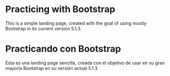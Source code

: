 # Practicing with Bootstrap

This is a simple landing page, created with the goal of
using mostly Bootstrap in its current version 5.1.3.

# Practicando con Bootstrap
Esta es una landing page sencilla, creada con el objetivo de 
usar en su gran mayoría Bootstrap en su versión actual 5.1.3

